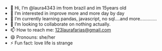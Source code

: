 - 👋 Hi, I’m @laura4343 im from brazil and im 15years old 
- 👀 I’m interested in improve more and more day by day
- 🌱 I’m currently learning pandas, javascript, no sql....and more.............
- 💞️ I’m looking to collaborate on nothing actually.
- 📫 How to reach me: 123laurafarias@gmail.com
- 😄 Pronouns: she/her
- ⚡ Fun fact: love life is strange

<!---
laura4343/laura4343 is a ✨ special ✨ repository because its `README.md` (this file) appears on your GitHub profile.
You can click the Preview link to take a look at your changes.
--->
